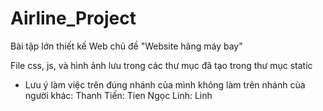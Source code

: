 # Airline_Project
Bài tập lớn thiết kế Web chủ đề "Website hãng máy bay"

File css, js, và hình ảnh lưu trong các thư mục đã tạo trong thư mục static

* Lưu ý làm việc trên đúng nhánh của mình không làm trên nhánh của người khác:
Thanh Tiến: Tien
Ngọc Linh: Linh

